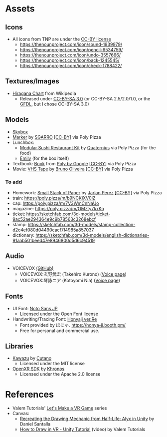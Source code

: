 # Assets

## Icons
- All icons from TNP are under the [CC-BY license](https://help.thenounproject.com/hc/en-us/articles/200509798-What-licenses-do-you-offer)
    - https://thenounproject.com/icon/sound-1939979/
    - https://thenounproject.com/icon/pencil-6534759/
    - https://thenounproject.com/icon/undo-3557666/
    - https://thenounproject.com/icon/back-1245545/
    - https://thenounproject.com/icon/check-1788422/

## Textures/Images
- [Hiragana Chart](https://commons.wikimedia.org/wiki/File:Table_hiragana.svg) from Wikipedia
    - Released under [CC-BY-SA 3.0](https://creativecommons.org/licenses/by-sa/3.0/deed.en) (or CC-BY-SA 2.5/2.0/1.0, or the [GFDL](https://www.gnu.org/licenses/fdl-1.3.html), but I chose CC-BY-SA 3.0)

## Models
- [Skybox](https://assetstore.unity.com/packages/2d/textures-materials/sky/fantasy-skybox-free-18353)
- [Marker](https://poly.pizza/m/tc4jUrXVs3) by [SGARRO](https://poly.pizza/u/SGARRO) [[CC-BY]](https://creativecommons.org/licenses/by/3.0/) via Poly Pizza 
- Lunchbox:
    - [Modular Sushi Restaurant Kit](https://poly.pizza/bundle/Modular-Sushi-Restaurant-Kit-LJZrZsNPM7) by [Quaternius](https://poly.pizza/u/Quaternius) via Poly Pizza (for the food)
    - [Emily](https://github.com/EmilyGoose) (for the box itself)
- Textbook: [Book](https://poly.pizza/m/4S1nr7WmUxm) from [Poly by Google](https://poly.pizza/u/Poly%20by%20Google) [[CC-BY]](https://creativecommons.org/licenses/by/3.0/) via Poly Pizza
- Movie: [VHS Tape](https://poly.pizza/m/73PcdQ7OFRX) by [Bruno Oliveira](https://poly.pizza/u/Bruno%20Oliveira) [[CC-BY]](https://creativecommons.org/licenses/by/3.0/) via Poly Pizza 

### To add

- Homework: [Small Stack of Paper](https://poly.pizza/m/aiBozYlPe--) by [Jarlan Perez](https://poly.pizza/u/Jarlan%20Perez) [[CC-BY]](https://creativecommons.org/licenses/by/3.0/) via Poly Pizza 
- train: https://poly.pizza/m/b9NCKiXV0IZ 
- cap: https://poly.pizza/m/7V3WmCnNaUo
- magazine: https://poly.pizza/m/OMzty7kxKo
- ticket: https://sketchfab.com/3d-models/ticket-9ac52ae294364e9c9b78563c3268ebcf
- stamp: https://sketchfab.com/3d-models/stamp-collection-d2c4ef080d04490cacf7f4985a857037
- dictionary: https://sketchfab.com/3d-models/english-dictionaries-91aab501beed47e8946800d5d6c94519

## Audio
- VOICEVOX [(GitHub)](https://github.com/VOICEVOX/voicevox_engine/tree/master)
  - VOICEVOX:玄野武宏 (Takehiro Kurono) ([Voice page](https://voicevox.hiroshiba.jp/product/kurono_takehiro/))
  - VOICEVOX:琴詠ニア (Kotoyomi Nia) ([Voice page](https://voicevox.hiroshiba.jp/product/kotoyomi_nia/))

## Fonts 
- UI Font: [Noto Sans JP](https://fonts.google.com/noto/specimen/Noto+Sans)
    - Licensed under the Open Font license
- Handwriting/Tracing Font: [Honyaji ver.Re](https://honya-ji.booth.pm/items/6193040)
    - Font provided by ほにゃ. https://honya-ji.booth.pm/
    - Free for personal and commercial use.

## Libraries
- [Kawazu](https://github.com/Cutano/Kawazu) by [Cutano](https://github.com/Cutano/)
    - Licensed under the MIT license
- [OpenXR SDK](https://github.com/KhronosGroup/OpenXR-SDK-Source) by [Khronos](https://github.com/KhronosGroup/)
    - Licensed under the Apache 2.0 license

# References
- Valem Tutorials' [Let's Make a VR Game](https://www.youtube.com/playlist?list=PLpEoiloH-4eM-fykn_3_QcJ-A_MIJF5B9) series
- Canvas:
    - [Recreating the Drawing Mechanic from Half-Life: Alyx in Unity](https://80.lv/articles/recreating-the-drawing-mechanic-from-half-life-alyx-in-unity/) by Daniel Santalla
    - [How to Draw in VR - Unity Tutorial](https://youtu.be/VAnBM18Q5Ow) (video) by Valem Tutorials
